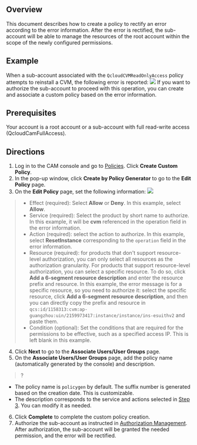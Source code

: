 ## Overview

This document describes how to create a policy to rectify an error according to the error information. After the error is rectified, the sub-account will be able to manage the resources of the root account within the scope of the newly configured permissions.

## Example

When a sub-account associated with the `QcloudCVMReadOnlyAccess` policy attempts to reinstall a CVM, the following error is reported:
![](https://main.qcloudimg.com/raw/cc6dc7214138756bbef201223b3aa066.png)
If you want to authorize the sub-account to proceed with this operation, you can create and associate a custom policy based on the error information.

## Prerequisites

Your account is a root account or a sub-account with full read-write access (QcloudCamFullAccess).

## Directions

1. Log in to the CAM console and go to [Policies](https://console.cloud.tencent.com/cam/policy). Click **Create Custom Policy**.
2. In the pop-up window, click **Create by Policy Generator** to go to the **Edit Policy** page.
3. On the **Edit Policy** page, set the following information:[](id:3)
   ![](https://main.qcloudimg.com/raw/47c01e7efc774f59c23c8f6d3568db78.png)

> - Effect (required): Select **Allow** or **Deny**. In this example, select **Allow**.
> - Service (required): Select the product by short name to authorize. In this example, it will be **cvm** referenced in the operation field in the error information.
> - Action (required): select the action to authorize. In this example, select **ResetInstance** corresponding to the `operation` field in the error information.
>- Resource (required): for products that don't support resource-level authorization, you can only select all resources as the authorization granularity. For products that support resource-level authorization, you can select a specific resource. To do so, click **Add a 6-segment resource description** and enter the resource prefix and resource. In this example, the error message is for a specific resource, so you need to authorize it: select the specific resource, click **Add a 6-segment resource description**, and then you can directly copy the prefix and resource in `qcs:id/1158313:cvm:ap-guangzhou:uin/2159973417:instance/instance/ins-esuithv2` and paste them.
> - Condition (optional): Set the conditions that are required for the permissions to be effective, such as a specified access IP. This is left blank in this example.

4. Click **Next** to go to the **Associate Users/User Groups** page.
5. On the **Associate Users/User Groups** page, add the policy name (automatically generated by the console) and description.

>?  
 - The policy name is `policygen` by default. The suffix number is generated based on the creation date. This is customizable.
 - The description corresponds to the service and actions selected in [Step 3](#3). You can modify it as needed.

6. Click **Complete** to complete the custom policy creation.
7. Authorize the sub-account as instructed in [Authorization Management](https://intl.cloud.tencent.com/document/product/598/10602). After authorization, the sub-account will be granted the needed permission, and the error will be rectified.

